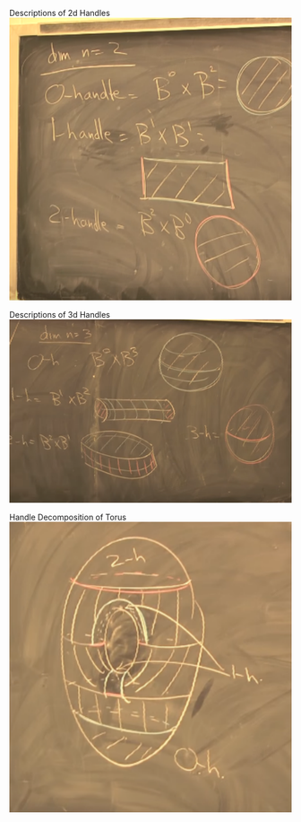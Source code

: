 Descriptions of 2d Handles
![](_attachments/Pasted%20image%2020210501235853.png)

Descriptions of 3d Handles
![](_attachments/Pasted%20image%2020210501235919.png)

Handle Decomposition of Torus
![](_attachments/Pasted%20image%2020210501235942.png)